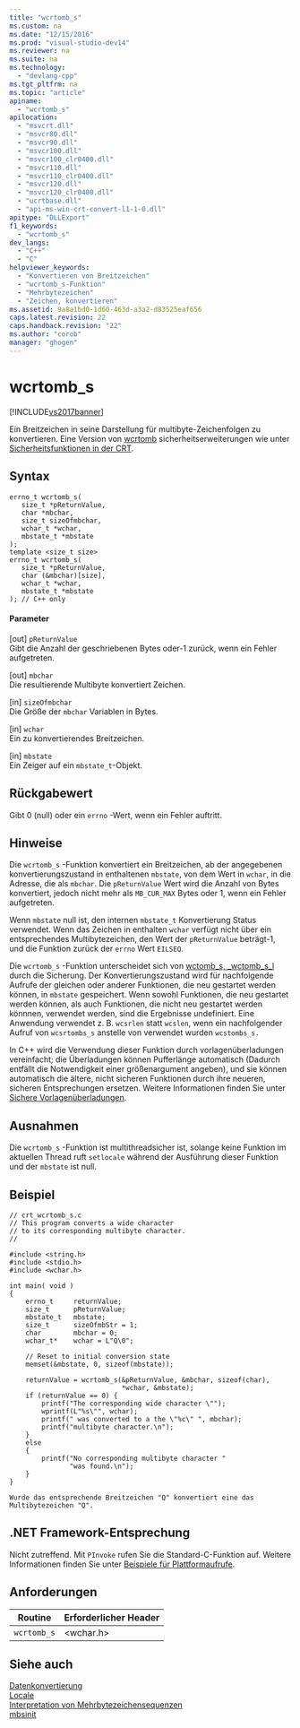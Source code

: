 ```yaml
---
title: "wcrtomb_s"
ms.custom: na
ms.date: "12/15/2016"
ms.prod: "visual-studio-dev14"
ms.reviewer: na
ms.suite: na
ms.technology: 
  - "devlang-cpp"
ms.tgt_pltfrm: na
ms.topic: "article"
apiname: 
  - "wcrtomb_s"
apilocation: 
  - "msvcrt.dll"
  - "msvcr80.dll"
  - "msvcr90.dll"
  - "msvcr100.dll"
  - "msvcr100_clr0400.dll"
  - "msvcr110.dll"
  - "msvcr110_clr0400.dll"
  - "msvcr120.dll"
  - "msvcr120_clr0400.dll"
  - "ucrtbase.dll"
  - "api-ms-win-crt-convert-l1-1-0.dll"
apitype: "DLLExport"
f1_keywords: 
  - "wcrtomb_s"
dev_langs: 
  - "C++"
  - "C"
helpviewer_keywords: 
  - "Konvertieren von Breitzeichen"
  - "wcrtomb_s-Funktion"
  - "Mehrbytezeichen"
  - "Zeichen, konvertieren"
ms.assetid: 9a8a1bd0-1d60-463d-a3a2-d83525eaf656
caps.latest.revision: 22
caps.handback.revision: "22"
ms.author: "corob"
manager: "ghogen"
---
```

# wcrtomb_s
[!INCLUDE[vs2017banner](../../assembler/inline/includes/vs2017banner.md)]

Ein Breitzeichen in seine Darstellung für multibyte\-Zeichenfolgen zu konvertieren. Eine Version von [wcrtomb](../../c-runtime-library/reference/wcrtomb.md) sicherheitserweiterungen wie unter [Sicherheitsfunktionen in der CRT](../../c-runtime-library/security-features-in-the-crt.md).  
  
## Syntax  
  
```  
errno_t wcrtomb_s(  
   size_t *pReturnValue,  
   char *mbchar,  
   size_t sizeOfmbchar,  
   wchar_t *wchar,  
   mbstate_t *mbstate  
);  
template <size_t size>  
errno_t wcrtomb_s(  
   size_t *pReturnValue,  
   char (&mbchar)[size],  
   wchar_t *wchar,  
   mbstate_t *mbstate  
); // C++ only  
```  
  
#### Parameter  
 \[out\] `pReturnValue`  
 Gibt die Anzahl der geschriebenen Bytes oder\-1 zurück, wenn ein Fehler aufgetreten.  
  
 \[out\] `mbchar`  
 Die resultierende Multibyte konvertiert Zeichen.  
  
 \[in\] `sizeOfmbchar`  
 Die Größe der `mbchar` Variablen in Bytes.  
  
 \[in\] `wchar`  
 Ein zu konvertierendes Breitzeichen.  
  
 \[in\] `mbstate`  
 Ein Zeiger auf ein `mbstate_t`\-Objekt.  
  
## Rückgabewert  
 Gibt 0 \(null\) oder ein `errno` \-Wert, wenn ein Fehler auftritt.  
  
## Hinweise  
 Die `wcrtomb_s` \-Funktion konvertiert ein Breitzeichen, ab der angegebenen konvertierungszustand in enthaltenen `mbstate`, von dem Wert in `wchar`, in die Adresse, die als `mbchar`. Die `pReturnValue` Wert wird die Anzahl von Bytes konvertiert, jedoch nicht mehr als `MB_CUR_MAX` Bytes oder 1, wenn ein Fehler aufgetreten.  
  
 Wenn `mbstate` null ist, den internen `mbstate_t` Konvertierung Status verwendet. Wenn das Zeichen in enthalten `wchar` verfügt nicht über ein entsprechendes Multibytezeichen, den Wert der `pReturnValue` beträgt\-1, und die Funktion zurück der `errno` Wert `EILSEQ`.  
  
 Die `wcrtomb_s` \-Funktion unterscheidet sich von [wctomb\_s, \_wctomb\_s\_l](../../c-runtime-library/reference/wctomb-s-wctomb-s-l.md) durch die Sicherung. Der Konvertierungszustand wird für nachfolgende Aufrufe der gleichen oder anderer Funktionen, die neu gestartet werden können, in `mbstate` gespeichert. Wenn sowohl Funktionen, die neu gestartet werden können, als auch Funktionen, die nicht neu gestartet werden könnnen, verwendet werden, sind die Ergebnisse undefiniert. Eine Anwendung verwendet z. B. `wcsrlen` statt `wcslen`, wenn ein nachfolgender Aufruf von `wcsrtombs_s` anstelle von verwendet wurden `wcstombs_s.`  
  
 In C\+\+ wird die Verwendung dieser Funktion durch vorlagenüberladungen vereinfacht; die Überladungen können Pufferlänge automatisch \(Dadurch entfällt die Notwendigkeit einer größenargument angeben\), und sie können automatisch die ältere, nicht sicheren Funktionen durch ihre neueren, sicheren Entsprechungen ersetzen. Weitere Informationen finden Sie unter [Sichere Vorlagenüberladungen](../../c-runtime-library/secure-template-overloads.md).  
  
## Ausnahmen  
 Die `wcrtomb_s` \-Funktion ist multithreadsicher ist, solange keine Funktion im aktuellen Thread ruft `setlocale` während der Ausführung dieser Funktion und der `mbstate` ist null.  
  
## Beispiel  
  
```  
// crt_wcrtomb_s.c  
// This program converts a wide character  
// to its corresponding multibyte character.  
//  
  
#include <string.h>  
#include <stdio.h>  
#include <wchar.h>  
  
int main( void )  
{  
    errno_t     returnValue;  
    size_t      pReturnValue;  
    mbstate_t   mbstate;  
    size_t      sizeOfmbStr = 1;  
    char        mbchar = 0;  
    wchar_t*    wchar = L"Q\0";  
  
    // Reset to initial conversion state  
    memset(&mbstate, 0, sizeof(mbstate));  
  
    returnValue = wcrtomb_s(&pReturnValue, &mbchar, sizeof(char),  
                            *wchar, &mbstate);  
    if (returnValue == 0) {  
        printf("The corresponding wide character \"");  
        wprintf(L"%s\"", wchar);  
        printf(" was converted to a the \"%c\" ", mbchar);  
        printf("multibyte character.\n");  
    }  
    else  
    {  
        printf("No corresponding multibyte character "  
               "was found.\n");  
    }  
}  
```  
  
```Output  
Wurde das entsprechende Breitzeichen "Q" konvertiert eine das Multibytezeichen "Q".  
```  
  
## .NET Framework-Entsprechung  
 Nicht zutreffend. Mit `PInvoke` rufen Sie die Standard\-C\-Funktion auf. Weitere Informationen finden Sie unter [Beispiele für Plattformaufrufe](../Topic/Platform%20Invoke%20Examples.md).  
  
## Anforderungen  
  
|Routine|Erforderlicher Header|  
|-------------|---------------------------|  
|`wcrtomb_s`|\<wchar.h\>|  
  
## Siehe auch  
 [Datenkonvertierung](../../c-runtime-library/data-conversion.md)   
 [Locale](../../c-runtime-library/locale.md)   
 [Interpretation von Mehrbytezeichensequenzen](../../c-runtime-library/interpretation-of-multibyte-character-sequences.md)   
 [mbsinit](../../c-runtime-library/reference/mbsinit.md)